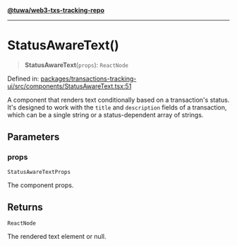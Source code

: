 [**@tuwa/web3-txs-tracking-repo**](../../../README.md)

***

# StatusAwareText()

> **StatusAwareText**(`props`): `ReactNode`

Defined in: [packages/transactions-tracking-ui/src/components/StatusAwareText.tsx:51](https://github.com/TuwaIO/web3-transactions-tracking/blob/52081e426a0fe0411bfe24e5b138e8c5a0b34a42/packages/transactions-tracking-ui/src/components/StatusAwareText.tsx#L51)

A component that renders text conditionally based on a transaction's status.
It's designed to work with the `title` and `description` fields of a transaction,
which can be a single string or a status-dependent array of strings.

## Parameters

### props

`StatusAwareTextProps`

The component props.

## Returns

`ReactNode`

The rendered text element or null.
